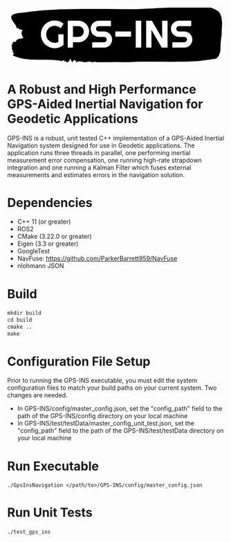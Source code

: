 ![image](doc/GPS-INS-Logo.PNG)

# A Robust and High Performance GPS-Aided Inertial Navigation for Geodetic Applications

GPS-INS is a robust, unit tested C++ implementation of a GPS-Aided Inertial Navigation system designed for use in Geodetic applications. The application runs three threads in parallel, one performing inertial measurement error compensation, one running high-rate strapdown integration and one running a Kalman Filter which fuses external measurements and estimates errors in the navigation solution.  

# Dependencies
* C++ 11 (or greater) <br />
* ROS2 <br />
* CMake (3.22.0 or greater) <br />
* Eigen (3.3 or greater) <br />
* GoogleTest <br />
* NavFuse: https://github.com/ParkerBarrett959/NavFuse <br />
* nlohmann JSON

# Build
```
mkdir build
cd build
cmake ..
make
```

# Configuration File Setup
Prior to running the GPS-INS executable, you must edit the system configuration files to match your build paths on your current system. Two changes are needed. 
* In GPS-INS/config/master_config.json, set the "config_path" field to the path of the GPS-INS/config directory on your local machine
* In GPS-INS/test/testData/master_config_unit_test.json, set the "config_path" field to the path of the GPS-INS/test/testData directory on your local machine

# Run Executable
```
./GpsInsNavigation </path/to>/GPS-INS/config/master_config.json
```

# Run Unit Tests
```
./test_gps_ins
```

